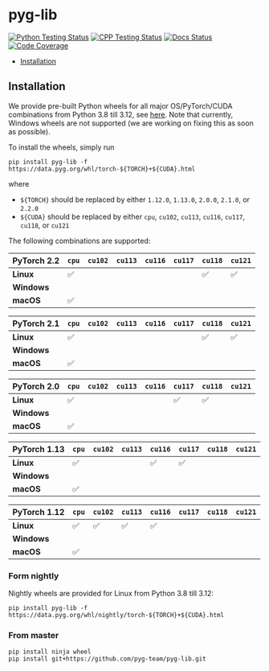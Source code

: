 [python-testing-image]: https://github.com/pyg-team/pyg-lib/actions/workflows/python_testing.yml/badge.svg
[python-testing-url]: https://github.com/pyg-team/pyg-lib/actions/workflows/python_testing.yml
[cpp-testing-image]: https://github.com/pyg-team/pyg-lib/actions/workflows/cpp_testing.yml/badge.svg
[cpp-testing-url]: https://github.com/pyg-team/pyg-lib/actions/workflows/cpp_testing.yml
[docs-image]: https://readthedocs.org/projects/pyg-lib/badge/?version=latest
[docs-url]: https://pyg-lib.readthedocs.io/en/latest/?badge=latest
[coverage-image]: https://codecov.io/gh/pyg-team/pyg-lib/branch/master/graph/badge.svg
[coverage-url]: https://codecov.io/github/pyg-team/pyg-lib?branch=master

# pyg-lib

[![Python Testing Status][python-testing-image]][python-testing-url]
[![CPP Testing Status][cpp-testing-image]][cpp-testing-url]
[![Docs Status][docs-image]][docs-url]
[![Code Coverage][coverage-image]][coverage-url]

* [Installation](#installation)

## Installation

We provide pre-built Python wheels for all major OS/PyTorch/CUDA combinations from Python 3.8 till 3.12, see [here](https://data.pyg.org/whl).
Note that currently, Windows wheels are not supported (we are working on fixing this as soon as possible).

To install the wheels, simply run

```
pip install pyg-lib -f https://data.pyg.org/whl/torch-${TORCH}+${CUDA}.html
```

where

* `${TORCH}` should be replaced by either `1.12.0`, `1.13.0`, `2.0.0`, `2.1.0`, or `2.2.0`
* `${CUDA}` should be replaced by either `cpu`, `cu102`, `cu113`, `cu116`, `cu117`, `cu118`, or `cu121`

The following combinations are supported:

| PyTorch 2.2  | `cpu` | `cu102` | `cu113` | `cu116` | `cu117` | `cu118` | `cu121` |
|--------------|-------|---------|---------|---------|---------|---------|---------|
| **Linux**    | ✅    |         |         |         |         | ✅      | ✅      |
| **Windows**  |       |         |         |         |         |         |         |
| **macOS**    | ✅    |         |         |         |         |         |         |

| PyTorch 2.1  | `cpu` | `cu102` | `cu113` | `cu116` | `cu117` | `cu118` | `cu121` |
|--------------|-------|---------|---------|---------|---------|---------|---------|
| **Linux**    | ✅    |         |         |         |         | ✅      | ✅      |
| **Windows**  |       |         |         |         |         |         |         |
| **macOS**    | ✅    |         |         |         |         |         |         |

| PyTorch 2.0  | `cpu` | `cu102` | `cu113` | `cu116` | `cu117` | `cu118` | `cu121` |
|--------------|-------|---------|---------|---------|---------|---------|---------|
| **Linux**    | ✅    |         |         |         | ✅      | ✅      |         |
| **Windows**  |       |         |         |         |         |         |         |
| **macOS**    | ✅    |         |         |         |         |         |         |

| PyTorch 1.13 | `cpu` | `cu102` | `cu113` | `cu116` | `cu117` | `cu118` | `cu121` |
|--------------|-------|---------|---------|---------|---------|---------|---------|
| **Linux**    | ✅    |         |         | ✅      | ✅      |         |         |
| **Windows**  |       |         |         |         |         |         |         |
| **macOS**    | ✅    |         |         |         |         |         |         |

| PyTorch 1.12 | `cpu` | `cu102` | `cu113` | `cu116` | `cu117` | `cu118` | `cu121` |
|--------------|-------|---------|---------|---------|---------|---------| --------|
| **Linux**    | ✅    | ✅      | ✅      | ✅      |         |         |         |
| **Windows**  |       |         |         |         |         |         |         |
| **macOS**    | ✅    |         |         |         |         |         |         |

### Form nightly

Nightly wheels are provided for Linux from Python 3.8 till 3.12:

```
pip install pyg-lib -f https://data.pyg.org/whl/nightly/torch-${TORCH}+${CUDA}.html
```

### From master

```
pip install ninja wheel
pip install git+https://github.com/pyg-team/pyg-lib.git
```
